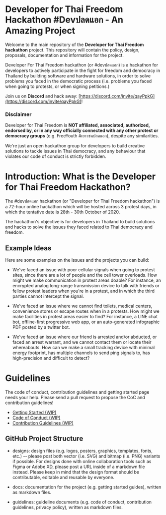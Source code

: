 # Developer for Thai Freedom Hackathon #Devปลดแอก - An Amazing Project

Welcome to the main repository of the **Developer for Thai Freedom hackathon** project. This repository will contain the policy, design, proposals, documentation and information for the project.

Developer For Thai Freedom hackathon (or #devปลดแอก) is a hackathon for developers to actively participate in the fight for freedom and democracy in Thailand by building software and hardware solutions, in order to solve problems you faced in the democratic process (i.e. problems you faced when going to protests, or when signing petitions.)

Join us on **Discord** and hack away: [https://discord.com/invite/qayPpkG](https://discord.com/invite/qayPpkG)!

### Disclaimer

Developer for Thai Freedom is **NOT affiliated, associated, authorized, endorsed by, or in any way officially connected with any other protest or democracy groups** (e.g. FreeYouth #เยาวชนปลดแอก), despite any similarities.

We're just an open hackathon group for developers to build creative solutions to tackle issues in Thai democracy, and any behaviour that violates our code of conduct is strictly forbidden.

# Introduction: What is the Developer for Thai Freedom Hackathon?

The #devปลดแอก hackathon (or "Developer for Thai Freedom hackathon") is a 72-hour online hackathon which will be hosted across 3 protest days, in which the tentative date is 28th - 30th October of 2020.

The hackathon's objective is for developers in Thailand to build solutions and hacks to solve the issues they faced related to Thai democracy and freedom.

## Example Ideas

Here are some examples on the issues and the projects you can build:

- We've faced an issue with poor cellular signals when going to protest sites, since there are a lot of people and the cell tower overloads. How might we make communication in protest areas doable? For instance, an encrypted analog long-range transmission device to talk with friends or fellow protest leaders when you're in a protest, and in which the third parties cannot intercept the signal.

- We've faced an issue where we cannot find toilets, medical centers, convenience stores or escape routes when in a protests. How might we make facilities in protest areas easier to find? For instance, a LINE chat bot, offline-first progressive web app, or an auto-generated infographic PDF posted by a twitter bot.

- We've faced an issue where our friend is arrested and/or abducted, or faced an arrest warrant, and we cannot contact them or locate their whereabouts. How can we make a small tracking device with minimal energy footprint, has multiple channels to send ping signals to, has high-precision and difficult to detect?

# Guidelines

The code of conduct, contribution guidelines and getting started page needs your help. Please send a pull request to propose the CoC and contribution guidelines!

- [Getting Started (WIP)](docs/getting-started.md)
- [Code of Conduct (WIP)](guidelines/code-of-conduct.md)
- [Contribution Guidelines (WIP)](guidelines/contribution-guidelines.md)

## GitHub Project Structure

- designs: design files (e.g. logos, posters, graphics, templates, fonts, etc.) -- please post both vector (i.e. SVG) and bitmap (i.e. PNG) variants if possible. For designs done with online collaboration tools such as Figma or Adobe XD, please post a URL inside of a markdown file instead. Please keep in mind that the design format should be contributable, editable and reusable by everyone.

- docs: documentation for the project (e.g. getting started guides), written as markdown files.

- guidelines: guideline documents (e.g. code of conduct, contribution guidelines, privacy policy), written as markdown files.
